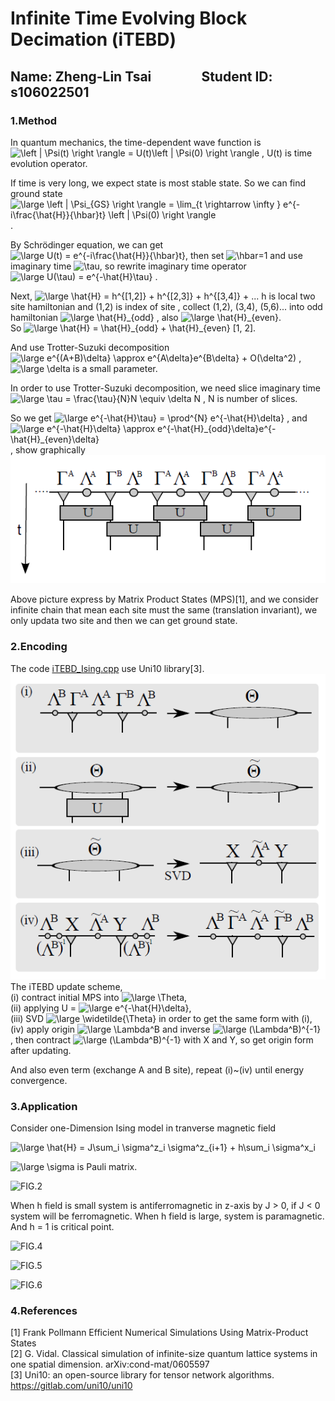 # Infinite Time Evolving Block Decimation (iTEBD)

## Name: Zheng-Lin Tsai             &ensp; Student ID: s106022501

### 1.Method

In quantum mechanics, the time-dependent wave function is <img src="https://latex.codecogs.com/png.latex?\left&space;|&space;\Psi(t)&space;\right&space;\rangle&space;=&space;U(t)\left&space;|&space;\Psi(0)&space;\right&space;\rangle" title="\left | \Psi(t) \right \rangle = U(t)\left | \Psi(0) \right \rangle" /> , U(t) is time evolution operator. <br />

If time is very long, we expect state is most stable state. So we can find ground state <img src="https://latex.codecogs.com/gif.latex?\large&space;\left&space;|&space;\Psi_{GS}&space;\right&space;\rangle&space;=&space;\lim_{t&space;\rightarrow&space;\infty&space;}&space;e^{-i\frac{\hat{H}}{\hbar}t}&space;\left&space;|&space;\Psi(0)&space;\right&space;\rangle" title="\large \left | \Psi_{GS} \right \rangle = \lim_{t \rightarrow \infty } e^{-i\frac{\hat{H}}{\hbar}t} \left | \Psi(0) \right \rangle" /> . <br />

By Schrödinger equation, we can get  <img src="https://latex.codecogs.com/png.latex?\large&space;U(t)&space;=&space;e^{-i\frac{\hat{H}}{\hbar}t}" title="\large U(t) = e^{-i\frac{\hat{H}}{\hbar}t}" />, then set <img src="https://latex.codecogs.com/png.latex?\hbar" title="\hbar" />=1 and use imaginary time <img src="https://latex.codecogs.com/png.latex?\tau" title="\tau" />, so rewrite imaginary time operator <img src="https://latex.codecogs.com/gif.latex?\large&space;U(\tau)&space;=&space;e^{-\hat{H}\tau}" title="\large U(\tau) = e^{-\hat{H}\tau}" /> . <br />

Next, <img src="https://latex.codecogs.com/gif.latex?\large&space;\hat{H}&space;=&space;h^{(1,2)}&space;&plus;&space;h^{(2,3)}&space;&plus;&space;h^{(3,4)}&space;&plus;&space;..." title="\large \hat{H} = h^{[1,2]} + h^{[2,3]} + h^{[3,4]} + ..." /> h is local two site hamiltonian and (1,2) is index of site , collect (1,2), (3,4), (5,6)... into odd hamiltonian <img src="https://latex.codecogs.com/gif.latex?\large&space;\hat{H}_{odd}" title="\large \hat{H}_{odd}" /> , also <img src="https://latex.codecogs.com/gif.latex?\large&space;\hat{H}_{even}" title="\large \hat{H}_{even}" />. <br />
So <img src="https://latex.codecogs.com/gif.latex?\large&space;\hat{H}&space;=&space;\hat{H}_{odd}&space;&plus;&space;\hat{H}_{even}" title="\large \hat{H} = \hat{H}_{odd} + \hat{H}_{even}" /> [1, 2].  <br />

And use Trotter-Suzuki decomposition <img src="https://latex.codecogs.com/gif.latex?\large&space;e^{(A&plus;B)\delta}&space;\approx&space;e^{A\delta}e^{B\delta}&space;&plus;&space;O(\delta^2)" title="\large e^{(A+B)\delta} \approx e^{A\delta}e^{B\delta} + O(\delta^2)" /> , <img src="https://latex.codecogs.com/gif.latex?\large&space;\delta" title="\large \delta" /> is a small parameter. <br />

In order to use Trotter-Suzuki decomposition, we need slice imaginary time <img src="https://latex.codecogs.com/gif.latex?\large&space;\tau&space;=&space;\frac{\tau}{N}N&space;\equiv&space;\delta&space;N" title="\large \tau = \frac{\tau}{N}N \equiv \delta N" /> , N is number of slices. <br />

So we get <img src="https://latex.codecogs.com/gif.latex?\large&space;e^{-\hat{H}\tau}&space;=&space;\prod^{N}&space;e^{-\hat{H}\delta}" title="\large e^{-\hat{H}\tau} = \prod^{N} e^{-\hat{H}\delta}" /> , and <img src="https://latex.codecogs.com/gif.latex?\large&space;e^{-\hat{H}\delta}&space;\approx&space;e^{-\hat{H}_{odd}\delta}e^{-\hat{H}_{even}\delta}" title="\large e^{-\hat{H}\delta} \approx e^{-\hat{H}_{odd}\delta}e^{-\hat{H}_{even}\delta}" /> , show graphically ![FIG.1](database/fig_1.PNG)  <br />

Above picture express by Matrix Product States (MPS)[1], and we consider infinite chain that mean each site must the same (translation invariant), we only updata two site and then we can get ground state. <br />

### 2.Encoding
The code [iTEBD_Ising.cpp](iTEBD_Ising.cpp) use Uni10 library[3]. <br />
![FIG.2](database/fig_2.PNG) <br />
The iTEBD update scheme, <br />
(i) contract initial MPS into <img src="https://latex.codecogs.com/gif.latex?\large&space;\Theta" title="\large \Theta" />, <br />
(ii) applying U = <img src="https://latex.codecogs.com/gif.latex?\large&space;e^{-\hat{H}\delta}" title="\large e^{-\hat{H}\delta}" />, <br />
(iii) SVD <img src="https://latex.codecogs.com/gif.latex?\large&space;\widetilde{\Theta}" title="\large \widetilde{\Theta}" /> in order to get the same form with (i), <br />
(iv) apply origin <img src="https://latex.codecogs.com/gif.latex?\large&space;\Lambda^B" title="\large \Lambda^B" /> and inverse <img src="https://latex.codecogs.com/gif.latex?\large&space;(\Lambda^B)^{-1}" title="\large (\Lambda^B)^{-1}" /> , then contract <img src="https://latex.codecogs.com/gif.latex?\large&space;(\Lambda^B)^{-1}" title="\large (\Lambda^B)^{-1}" /> with X and Y, so get origin form after updating. <br />

And also even term (exchange A and B site), repeat (i)~(iv) until energy convergence. <br />

### 3.Application
Consider one-Dimension Ising model in tranverse magnetic field  <br />

<img src="https://latex.codecogs.com/gif.latex?\large&space;\hat{H}&space;=&space;J\sum_i&space;\sigma^z_i&space;\sigma^z_{i&plus;1}&space;&plus;&space;h\sum_i&space;\sigma^x_i" title="\large \hat{H} = J\sum_i \sigma^z_i \sigma^z_{i+1} + h\sum_i \sigma^x_i" />  <br /> 


 <img src="https://latex.codecogs.com/gif.latex?\large&space;\sigma" title="\large \sigma" />  is Pauli matrix. <br /> 
 
![FIG.2](database/fig_3.PNG) <br />
 
When h field is small system is antiferromagnetic in z-axis by J > 0, if J < 0 system will be ferromagnetic. When h field is large, system is paramagnetic. And h = 1 is critical point.
 
![FIG.4](database/fig_4.PNG) <br />
 
![FIG.5](database/fig_5.PNG) <br />
 
![FIG.6](database/fig_6.PNG) <br />

### 4.References
[1] Frank Pollmann Efficient Numerical Simulations Using Matrix-Product States  <br />
[2] G. Vidal. Classical simulation of infinite-size quantum lattice systems in one spatial dimension. arXiv:cond-mat/0605597   <br />
[3] Uni10: an open-source library for tensor network algorithms. https://gitlab.com/uni10/uni10  <br />

